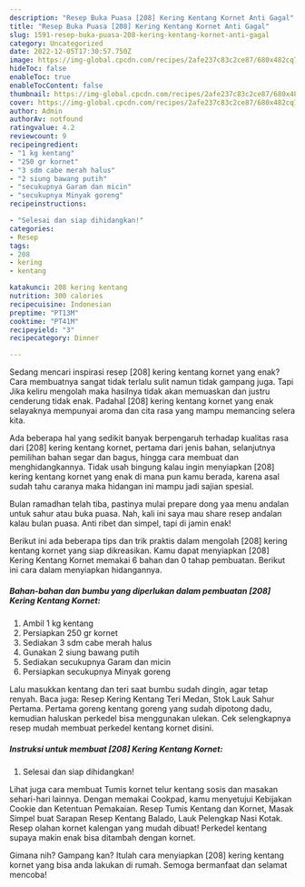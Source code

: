 ```yaml
---
description: "Resep Buka Puasa [208] Kering Kentang Kornet Anti Gagal"
title: "Resep Buka Puasa [208] Kering Kentang Kornet Anti Gagal"
slug: 1591-resep-buka-puasa-208-kering-kentang-kornet-anti-gagal
category: Uncategorized
date: 2022-12-05T17:30:57.750Z
image: https://img-global.cpcdn.com/recipes/2afe237c83c2ce87/680x482cq70/208-kering-kentang-kornet-foto-resep-utama.jpg
hideToc: false
enableToc: true
enableTocContent: false
thumbnail: https://img-global.cpcdn.com/recipes/2afe237c83c2ce87/680x482cq70/208-kering-kentang-kornet-foto-resep-utama.jpg
cover: https://img-global.cpcdn.com/recipes/2afe237c83c2ce87/680x482cq70/208-kering-kentang-kornet-foto-resep-utama.jpg
author: Admin
authorAv: notfound
ratingvalue: 4.2
reviewcount: 9
recipeingredient:
- "1 kg kentang"
- "250 gr kornet"
- "3 sdm cabe merah halus"
- "2 siung bawang putih"
- "secukupnya Garam dan micin"
- "secukupnya Minyak goreng"
recipeinstructions:

- "Selesai dan siap dihidangkan!"
categories:
- Resep
tags:
- 208
- kering
- kentang

katakunci: 208 kering kentang 
nutrition: 300 calories
recipecuisine: Indonesian
preptime: "PT13M"
cooktime: "PT41M"
recipeyield: "3"
recipecategory: Dinner

---
```



Sedang mencari inspirasi resep [208] kering kentang kornet yang enak? Cara membuatnya sangat tidak terlalu sulit namun tidak gampang juga. Tapi Jika keliru mengolah maka hasilnya tidak akan memuaskan dan justru cenderung tidak enak. Padahal [208] kering kentang kornet yang enak selayaknya mempunyai aroma dan cita rasa yang mampu memancing selera kita.


Ada beberapa hal yang sedikit banyak berpengaruh terhadap kualitas rasa dari [208] kering kentang kornet, pertama dari jenis bahan, selanjutnya pemilihan bahan segar dan bagus, hingga cara membuat dan menghidangkannya. Tidak usah bingung kalau ingin menyiapkan [208] kering kentang kornet yang enak di mana pun kamu berada, karena asal sudah tahu caranya maka hidangan ini mampu jadi sajian spesial.

Bulan ramadhan telah tiba, pastinya mulai prepare dong yaa menu andalan untuk sahur atau buka puasa. Nah, kali ini saya mau share resep andalan kalau bulan puasa. Anti ribet dan simpel, tapi di jamin enak!


Berikut ini ada beberapa tips dan trik praktis dalam mengolah [208] kering kentang kornet yang siap dikreasikan. Kamu dapat menyiapkan [208] Kering Kentang Kornet memakai 6 bahan dan 0 tahap pembuatan. Berikut ini cara dalam menyiapkan hidangannya.

<!--inarticleads1-->

##### Bahan-bahan dan bumbu yang diperlukan dalam pembuatan [208] Kering Kentang Kornet:

1. Ambil 1 kg kentang
1. Persiapkan 250 gr kornet
1. Sediakan 3 sdm cabe merah halus
1. Gunakan 2 siung bawang putih
1. Sediakan secukupnya Garam dan micin
1. Persiapkan secukupnya Minyak goreng


Lalu masukkan kentang dan teri saat bumbu sudah dingin, agar tetap renyah. Baca juga: Resep Kering Kentang Teri Medan, Stok Lauk Sahur Pertama. Pertama goreng kentang goreng yang sudah dipotong dadu, kemudian haluskan perkedel bisa menggunakan ulekan. Cek selengkapnya resep mudah membuat perkedel kentang kornet disini. 

<!--inarticleads2-->

##### Instruksi untuk membuat [208] Kering Kentang Kornet:


1. Selesai dan siap dihidangkan!

Lihat juga cara membuat Tumis kornet telur kentang sosis dan masakan sehari-hari lainnya. Dengan memakai Cookpad, kamu menyetujui Kebijakan Cookie dan Ketentuan Pemakaian. Resep Tumis Kentang dan Kornet, Masak Simpel buat Sarapan Resep Kentang Balado, Lauk Pelengkap Nasi Kotak. Resep olahan kornet kalengan yang mudah dibuat! Perkedel kentang supaya makin enak bisa ditambah dengan kornet. 

Gimana nih? Gampang kan? Itulah cara menyiapkan [208] kering kentang kornet yang bisa anda lakukan di rumah. Semoga bermanfaat dan selamat mencoba!
